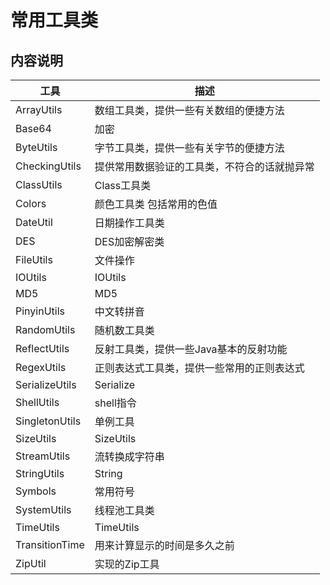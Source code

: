 # 常用工具类

## 内容说明
 工具 | 描述
 ---  | ---
 ArrayUtils|数组工具类，提供一些有关数组的便捷方法
 Base64| 加密
 ByteUtils|字节工具类，提供一些有关字节的便捷方法
 CheckingUtils|提供常用数据验证的工具类，不符合的话就抛异常
 ClassUtils|Class工具类
 Colors| 颜色工具类 包括常用的色值
 DateUtil| 日期操作工具类
 DES| DES加密解密类
 FileUtils| 文件操作
 IOUtils| IOUtils
 MD5| MD5
 PinyinUtils|中文转拼音
 RandomUtils| 随机数工具类
 ReflectUtils|反射工具类，提供一些Java基本的反射功能
 RegexUtils|正则表达式工具类，提供一些常用的正则表达式
 SerializeUtils| Serialize
 ShellUtils| shell指令
 SingletonUtils| 单例工具
 SizeUtils| SizeUtils
 StreamUtils| 流转换成字符串
 StringUtils| String
 Symbols|常用符号
 SystemUtils| 线程池工具类
 TimeUtils| TimeUtils
 TransitionTime|用来计算显示的时间是多久之前
 ZipUtil|实现的Zip工具